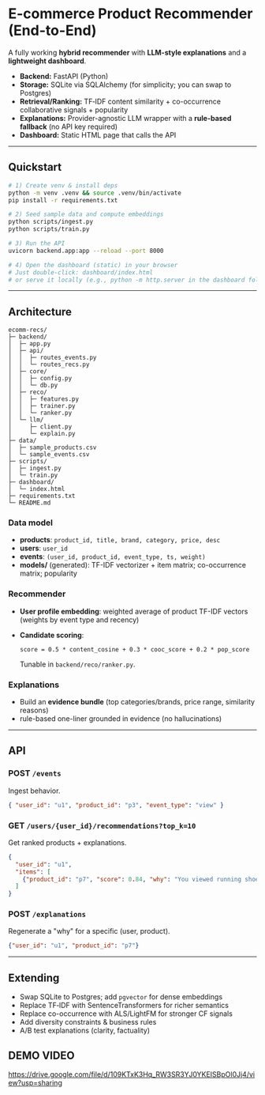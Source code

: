 # E-commerce Product Recommender (End-to-End)

A fully working **hybrid recommender** with **LLM-style explanations** and a **lightweight dashboard**.

- **Backend:** FastAPI (Python)
- **Storage:** SQLite via SQLAlchemy (for simplicity; you can swap to Postgres)
- **Retrieval/Ranking:** TF‑IDF content similarity + co-occurrence collaborative signals + popularity
- **Explanations:** Provider-agnostic LLM wrapper with a **rule-based fallback** (no API key required)
- **Dashboard:** Static HTML page that calls the API

---

## Quickstart

```bash
# 1) Create venv & install deps
python -m venv .venv && source .venv/bin/activate
pip install -r requirements.txt

# 2) Seed sample data and compute embeddings
python scripts/ingest.py
python scripts/train.py

# 3) Run the API
uvicorn backend.app:app --reload --port 8000

# 4) Open the dashboard (static) in your browser
# Just double-click: dashboard/index.html
# or serve it locally (e.g., python -m http.server in the dashboard folder)
```
---

## Architecture

```
ecomm-recs/
├─ backend/
│  ├─ app.py
│  ├─ api/
│  │  ├─ routes_events.py
│  │  └─ routes_recs.py
│  ├─ core/
│  │  ├─ config.py
│  │  └─ db.py
│  ├─ reco/
│  │  ├─ features.py
│  │  ├─ trainer.py
│  │  └─ ranker.py
│  └─ llm/
│     ├─ client.py
│     └─ explain.py
├─ data/
│  ├─ sample_products.csv
│  └─ sample_events.csv
├─ scripts/
│  ├─ ingest.py
│  └─ train.py
├─ dashboard/
│  └─ index.html
├─ requirements.txt
└─ README.md
```

### Data model

- **products**: `product_id, title, brand, category, price, desc`
- **users**: `user_id`
- **events**: `(user_id, product_id, event_type, ts, weight)`
- **models/** (generated): TF-IDF vectorizer + item matrix; co-occurrence matrix; popularity

### Recommender

- **User profile embedding**: weighted average of product TF-IDF vectors (weights by event type and recency)
- **Candidate scoring**:


  `score = 0.5 * content_cosine + 0.3 * cooc_score + 0.2 * pop_score`


  Tunable in `backend/reco/ranker.py`.

### Explanations

- Build an **evidence bundle** (top categories/brands, price range, similarity reasons)
- rule-based one-liner grounded in evidence (no hallucinations)

---

## API

### POST `/events`
Ingest behavior.
```json
{ "user_id": "u1", "product_id": "p3", "event_type": "view" }
```

### GET `/users/{user_id}/recommendations?top_k=10`
Get ranked products + explanations.
```json
{
  "user_id": "u1",
  "items": [
    {"product_id": "p7", "score": 0.84, "why": "You viewed running shoes; this Nike pair matches your preferred category and price range."}
  ]
}
```

### POST `/explanations`
Regenerate a "why" for a specific (user, product).
```json
{"user_id": "u1", "product_id": "p7"}
```

---

## Extending
- Swap SQLite to Postgres; add `pgvector` for dense embeddings
- Replace TF‑IDF with SentenceTransformers for richer semantics
- Replace co-occurrence with ALS/LightFM for stronger CF signals
- Add diversity constraints & business rules
- A/B test explanations (clarity, factuality)
  
## DEMO VIDEO 
https://drive.google.com/file/d/109KTxK3Hq_RW3SR3YJ0YKEISBpOl0Jj4/view?usp=sharing
